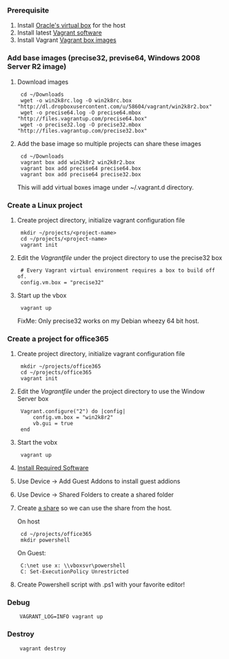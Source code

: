 ### Prerequisite 

1. Install [Oracle's virtual box](https://www.virtualbox.org/wiki/Downloads) for the host
1. Install latest [Vagrant software](http://downloads.vagrantup.com/)
1. Install Vagrant [Vagrant box images](http://www.vagrantbox.es/)

### Add base images (precise32, previse64, Windows 2008 Server R2 image)

1. Download images

		cd ~/Downloads
        wget -o win2k8rc.log -O win2k8rc.box "http://dl.dropboxusercontent.com/u/58604/vagrant/win2k8r2.box"
        wget -o precise64.log -O precise64.mbox  "http://files.vagrantup.com/precise64.box"
	    wget -o precise32.log -O precise32.mbox  "http://files.vagrantup.com/precise32.box"

1. Add the base image so multiple projects can share these images

        cd ~/Downloads
		vagrant box add win2k8r2 win2k8r2.box
		vagrant box add precise64 precise64.box
		vagrant box add precise64 precise32.box
		
    This will add virtual boxes image under ~/.vagrant.d directory.

### Create a Linux project

1. Create project directory, initialize vagrant configuration file

        mkdir ~/projects/<project-name>
        cd ~/projects/<project-name>
        vagrant init
        
1. Edit the *Vagrantfile* under the project directory to use the precise32 box 

        # Every Vagrant virtual environment requires a box to build off of.
        config.vm.box = "precise32"
        
1. Start up the vbox

        vagrant up

    FixMe: Only precise32 works on my Debian wheezy 64 bit host.

### Create a project for office365

1. Create project directory, initialize vagrant configuration file

        mkdir ~/projects/office365
        cd ~/projects/office365
      	vagrant init
      	
1. Edit the *Vagrantfile* under the project directory to use the Window Server box 

	    Vagrant.configure("2") do |config|
  		    config.vm.box = "win2k8r2"
		    vb.gui = true
	    end
	
1. Start the vobx

        vagrant up

1.  [Install Required Software](http://technet.microsoft.com/en-us/library/jj151815.aspx)

1. Use Device -> Add Guest Addons to install guest addions

1. Use Device -> Shared Folders to create a shared folder

1. Create [a share](http://www.virtualbox.org/manual/ch04.html#sf_mount_manual) so we can use the share from the host. 

    On host

	    cd ~/projects/office365
	    mkdir powershell
 
    On Guest:

		C:\net use x: \\vboxsvr\powershell
		C: Set-ExecutionPolicy Unrestricted
		
1. Create Powershell script with .ps1 with your favorite editor!

###  Debug

		VAGRANT_LOG=INFO vagrant up
		
### Destroy

		vagrant destroy
 
        
        

